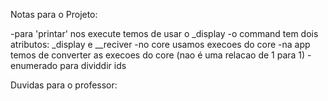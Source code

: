 Notas para o Projeto: 

-para 'printar' nos execute temos de usar o _display 
-o command tem dois atributos: _display e __reciver
-no core usamos execoes do core
-na app temos de converter as execoes do core (nao é uma relacao de 1 para 1)
-enumerado para dividdir ids

Duvidas para o professor: 
